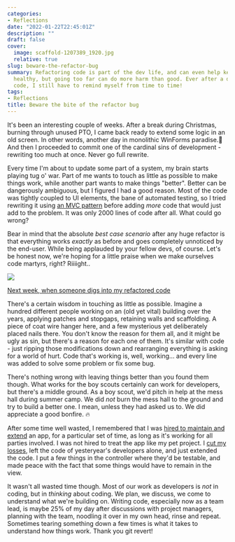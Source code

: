 ```yaml
---
categories:
- Reflections
date: "2022-01-22T22:45:01Z"
description: ""
draft: false
cover:
  image: scaffold-1207389_1920.jpg
  relative: true
slug: beware-the-refactor-bug
summary: Refactoring code is part of the dev life, and can even help keep the code
  healthy, but going too far can do more harm than good. Ever after a decade of writing
  code, I still have to remind myself from time to time!
tags:
- Reflections
title: Beware the bite of the refactor bug
---
```

It's been an interesting couple of weeks. After a break during Christmas, burning through unused PTO, I came back ready to extend some logic in an old screen. In other words, another day in monolithic WinForms paradise.🍹 And then I proceeded to commit one of the cardinal sins of development - rewriting too much at once. Never go full rewrite.

Every time I'm about to update some part of a system, my brain starts playing tug o' war. Part of me wants to touch as little as possible to make things work, while another part wants to make things "better". Better can be dangerously ambiguous, but I figured I had a good reason. Most of the code was tightly coupled to UI elements, the bane of automated testing, so I tried rewriting it using [an MVC pattern](https://grantwinney.com/its-possible-to-test-a-winforms-app-using-mvp/) before adding _more_ code that would just add to the problem. It was only 2000 lines of code after all. What could go wrong?

Bear in mind that the absolute _best case scenario_ after any huge refactor is that everything works _exactly_ as before and goes completely unnoticed by the end-user. While being applauded by your fellow devs, of course. Let's be honest now, we're hoping for a little praise when we make ourselves code martyrs, right? Riiiight..

![](https://cdn-images-1.medium.com/max/1000/1*aF4L0WQV77WPd1MW3r530Q.png)

[Next week, when someone digs into my refactored code](https://abstrusegoose.com/432)

There's a certain wisdom in touching as little as possible. Imagine a hundred different people working on an (old yet vital) building over the years, applying patches and stopgaps, retaining walls and scaffolding. A piece of coat wire hanger here, and a few mysterious yet deliberately placed nails there. You don't know the reason for them all, and it might be ugly as sin, but there's a reason for each one of them. It's similar with code - just ripping those modifications down and rearranging everything is asking for a world of hurt. Code that's working is, well, working... and every line was added to solve some problem or fix some bug.

There's nothing wrong with leaving things better than you found them though. What works for the boy scouts certainly can work for developers, but there's a middle ground. As a boy scout, we'd pitch in help at the mess hall during summer camp. We did _not_ burn the mess hall to the ground and try to build a better one. I mean, unless they had asked us to. We did appreciate a good bonfire. 🔥

After some time well wasted, I remembered that I was [hired to maintain and extend](https://grantwinney.com/were-all-contractors/) an app, for a particular set of time, as long as it's working for all parties involved. I was not hired to treat the app like my pet project. I [cut my losses](https://grantwinney.com/sunk-costs-timeboxing-asking-for-help/), left the code of yesteryear's developers alone, and just extended the code. I put a few things in the controller where they'd be testable, and made peace with the fact that some things would have to remain in the view.

It wasn't all wasted time though. Most of our work as developers is _not_ in coding, but in _thinking_ about coding. We plan, we discuss, we come to understand what we're building on. Writing code, especially now as a team lead, is maybe 25% of my day after discussions with project managers, planning with the team, noodling it over in my own head, rinse and repeat. Sometimes tearing something down a few times is what it takes to understand how things work. Thank you git revert!
